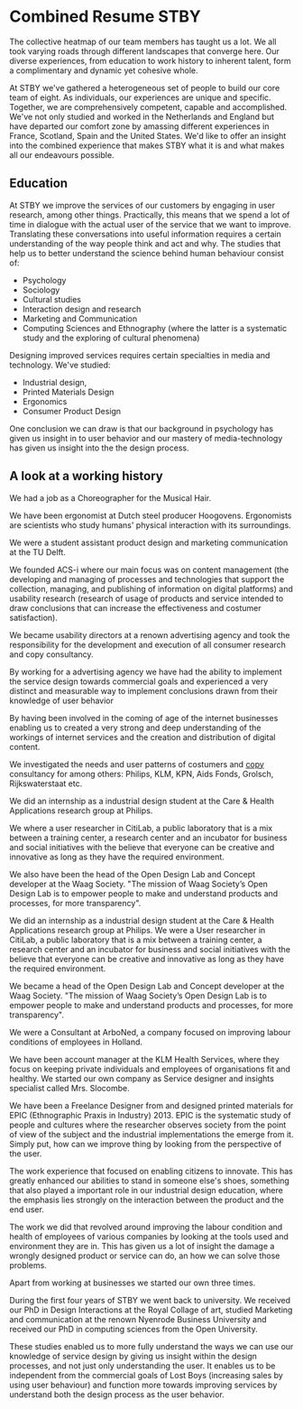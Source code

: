 # Combined Resume STBY

The collective heatmap of our team members has taught us a lot. We all took varying roads through different landscapes that converge here. Our diverse experiences, from education to work history to inherent talent, form a complimentary and dynamic yet cohesive whole.

At STBY we've gathered a heterogeneous set of people to build our core team of eight. As individuals, our experiences are unique and specific. Together, we are comprehensively competent, capable and accomplished. We've not only studied and worked in the Netherlands and England but have departed our comfort zone by amassing different experiences in France, Scotland, Spain and the United States. We'd like to offer an insight into the combined experience that makes STBY what it is and what makes all our endeavours possible.

## Education

At STBY we improve the services of our customers by engaging in user research, among other things. Practically, this means that we spend a lot of time in dialogue with the actual user of the service that we want to improve. Translating these conversations into useful information requires a certain understanding of the way people think and act and why. The studies that help us to better understand the science behind human behaviour consist of:
- Psychology
- Sociology
- Cultural studies
- Interaction design and research
- Marketing and Communication
- Computing Sciences and Ethnography (where the latter is a systematic study and the exploring of cultural phenomena)

Designing improved services requires certain specialties in media and technology. We've studied:
- Industrial design,
- Printed Materials Design
- Ergonomics
- Consumer Product Design

One conclusion we can draw is that our background in psychology has given us insight in to user behavior and our mastery of media-technology has given us insight into the the design process.

## A look at a working history

We had a job as a Choreographer for the Musical Hair.

We have been ergonomist at Dutch steel producer Hoogovens. Ergonomists are scientists who study humans' physical interaction with its surroundings.

We were a student assistant product design and marketing communication at the TU Delft.

We founded ACS-i where our main focus was on content management (the developing and managing of processes and technologies that support the collection, managing, and publishing of information on digital platforms) and usability research (research of usage of products and service intended to draw conclusions that can increase the effectiveness and costumer satisfaction).

We became usability directors at a renown advertising agency and took the responsibility for the development and execution of all consumer research and copy consultancy.

By working for a advertising agency we have had the ability to implement the service design towards commercial goals and experienced a very distinct and measurable way to implement conclusions drawn from their knowledge of user behavior

By having been involved in the coming of age of the internet businesses enabling us to created a very strong and deep understanding of the workings of internet services and the creation and distribution of digital content.

We investigated the needs and user patterns of costumers and [copy](https://en.wikipedia.org/wiki/Copywriting) consultancy for among others: Philips, KLM, KPN, Aids Fonds, Grolsch, Rijkswaterstaat etc.

We did an internship as a industrial design student at	the Care & Health Applications research group at Philips.

We where a user researcher in	CitiLab, a public laboratory that is a mix between a training center, a research center and an incubator for business and social initiatives with the believe that everyone can be creative and innovative as long as they have the required environment.

We also have been the head of the Open Design Lab and Concept developer at the Waag Society. "The mission of Waag Society’s Open Design Lab is to empower people to make and understand products and processes, for more transparency".

We did an internship as a industrial design student at the Care & Health Applications research group at Philips. We were a User researcher in	CitiLab, a public laboratory that is a mix between a training center, a research center and an incubator for business and social initiatives with the believe that everyone can be creative and innovative as long as they have the required environment.

We became a head of the Open Design Lab and Concept developer at the Waag Society. "The mission of Waag Society’s Open Design Lab is to empower people to make and understand products and processes, for more transparency".

We were a Consultant at	ArboNed, a company focused on improving labour conditions of employees in Holland.

We have been account manager at the	KLM Health Services, where they focus on keeping private individuals and employees of organisations fit and healthy. We started our own company as Service designer and insights specialist called Mrs. Slocombe.

We have been a Freelance Designer from and designed printed materials for EPIC (Ethnographic Praxis in Industry) 2013. EPIC is the systematic study of people and cultures where the researcher observes society from the point of view of the subject and the industrial implementations the emerge from it. Simply put, how can we improve thing by looking from the perspective of the user.

The work experience that focused on enabling citizens to innovate. This has greatly enhanced our abilities to stand in someone else's shoes, something that also played a important role in our industrial design education, where the emphasis lies strongly on the interaction between the product and the end user.

The work we did that revolved around improving the labour condition and health of employees of various companies by looking at the tools used and environment they are in.  This has given us a lot of insight the damage a wrongly designed product or service can do, an how we can solve those problems.

Apart from working at businesses we started our own three times.

During the first four years of STBY we went back to university. We received our PhD in Design Interactions at the Royal Collage of art, studied Marketing and communication at the renown Nyenrode Business University and received our PhD in computing sciences from the Open University.

These studies enabled us to more fully understand the ways we can use our knowledge of service design by giving us insight within the design processes, and not just only understanding the user.  It enables us to be independent from the commercial goals of Lost Boys (increasing sales by using user behaviour) and function more towards improving services by understand both the design process as the user behavior.
